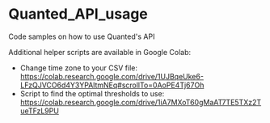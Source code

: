 # Quanted_API_usage
Code samples on how to use Quanted's API

Additional helper scripts are available in Google Colab:
- Change time zone to your CSV file: https://colab.research.google.com/drive/1UJBqeUke6-LFzQJVCO6d4Y3YPAltmNEq#scrollTo=0AoPE4Tj67Oh
- Script to find the optimal thresholds to use: https://colab.research.google.com/drive/1iA7MXoT60gMaAT7TE5TXz2TueTFzL9PU
